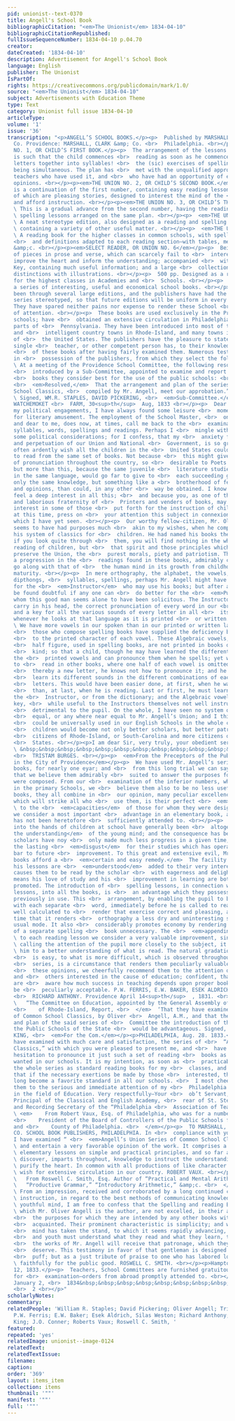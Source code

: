 ```yaml
---
pid: unionist--text-0370
title: Angell's School Book
bibliographicCitation: "<em>The Unionist</em> 1834-04-10"
bibliographicCitationRepublished: 
fullIssueSequenceNumber: 1834-04-10 p.04.70
creator: 
dateCreated: '1834-04-10'
description: Advertisement for Angell's School Book
language: English
publisher: The Unionist
IsPartOf: 
rights: https://creativecommons.org/publicdomain/mark/1.0/
source: "<em>The Unionist</em> 1834-04-10"
subject: Advertisements with Education Theme
type: Text
category: Unionist full issue 1834-04-10
articleType: 
volume: '1'
issue: '36'
transcription: "<p>ANGELL’S SCHOOL BOOKS.</p><p>  Published by MARSHALL, BROWN, &amp;
  Co. Providence: MARSHALL, CLARK &amp; Co. <br>  Philadelphia. <br></p><p>THE UNION
  NO. 1, OR CHILD’S FIRST BOOK.</p><p>  The arrangement of the lessons in this book
  is such that the child commences <br>  reading as soon as he commences putting the
  letters together into syllables! <br>  the (sic) exercises of spelling and reading
  being simultaneous. The plan has <br>  met with the unqualified approbation of those
  teachers who have used it, and <br>  who have had an opportunity of expressing their
  opinions. <br></p><p><em>THE UNION NO. 2, OR CHILD’S SECOND BOOK.</em></p><p>  This
  is a continuation of the first number, containing easy reading lessons, <br>  most
  of which are pleasing stories, designed to interest the mind of the <br>  learner
  and afford instruction. <br></p><p><em>THE UNION NO. 3, OR CHILD’S THIRD BOOK</em></p><p>
  \ This is a gradual advance from the second number, having the reading and <br>
  \ spelling lessons arranged on the same plan. <br></p><p>  <em>THE UNION NO. 4.</em>
  \ A neat stereotype edition, also designed as a reading and spelling book, and <br>
  \ containing a variety of other useful matter. <br></p><p>  <em>THE UNION NO. 5.</em>
  \ A reading book for the higher classes in common schools, with spelling lessons
  <br>  and definitions adapted to each reading section—with tables, mental <br>  arithmetic,
  &amp;c. <br></p><p><em>SELECT READER, OR UNION NO. 6</em></p><p>  Being a selection
  of pieces in prose and verse, which can scarcely fail to <br>  interest the mind,
  improve the heart and inform the understanding; accompanied <br>  with an explanatory
  Key, containing much useful information; and a large <br>  collection of verbal
  distinctions with illustrations. <br></p><p>  500 pp. Designed as a reading book
  for the highest classes in Academies and <br>  Schools. <br></p><p>  The whole forming
  a series of interesting, useful and economical school books. <br></p><p>  They have
  been through several large editions, and the publishers have had the <br>  whole
  series stereotyped, so that future editions will be uniform in every <br>  respect.
  They have spared neither pains nor expense to render these School <br>  Books worthy
  of attention. <br></p><p>  These books are used exclusively in the Providence public
  schools; have <br>  obtained an extensive circulation in Philadelphia and other
  parts of <br>  Pennsylvania. They have been introduced into most of the enterprising
  and <br>  intelligent country towns in Rhode-Island, and many towns in other parts
  of <br>  the United States. The publishers have the pleasure to state that not a
  single <br>  teacher, or other competent person has, to their knowledge, ever disapproved
  <br>  of these books after having fairly examined them. Numerous testimonials are
  in <br>  possession of the publishers, from which they select the following. <br></p><p><em>RECOMMENDATIONS</em></p><p>
  \ At a meeting of the Providence School Committee, the following resolution was
  <br>  introduced by a Sub-Committee, appointed to examine and report what school
  <br>  books they consider best for the use of the public schools: <br></p><p>  “
  <br>  <em>Resolved,</em>  That the arrangement and plan of the series of Common
  School Classics, <br>  compiled by Mr. Angell, meet our approbation.” <br></p><p>
  \ Signed, WM.R. STAPLES, DAVID PICKERING, <br>  <em>Sub-Committee.</em></p><p>  &nbsp;&nbsp;&nbsp;&nbsp;&nbsp;&nbsp;&nbsp;&nbsp;&nbsp;&nbsp;&nbsp;
  WATCHEMOKET <br>  FARM, 30<sup>th</sup>  Aug, 1833 <br></p><p>  Dear Sir:—Among
  my political engagements, I have always found some leisure <br>  moments left me
  for literary amusement. The employment of the School Master, <br>  once so useful
  and dear to me, does now, at times, call me back to the <br>  examination of letters,
  syllables, words, spellings and readings. Perhaps I <br>  mingle with all these
  some political considerations; for I confess, that my <br>  anxiety for the preservation
  and perpetuation of our Union and National <br>  Government, is so great, that I
  often ardently wish all the children in the <br>  United States could be taught
  to read from the same set of books. Not because <br>  this might give a uniformity
  of pronunciation throughout the country, so <br>  desirable to Poets and Orators;
  but more than this, because the same juvenile <br>  literature studied and read,
  in the same language, would go far to give to <br>  each succeeding generation not
  only the same knowledge, but something like a <br>  brotherhood of feelings, sentiments,
  and opinions, than could, in any other <br>  way be obtained. I know you as a citizen,
  feel a deep interest in all this; <br>  and because you, as one of the highly useful
  and laborious fraternity of <br>  Printers and venders of books, may have a peculiar
  interest in some of those <br>  put forth for the instruction of children, I shall,
  at this time, press on <br>  your attention this subject in connexion with the best
  which I have yet seen. <br></p><p>  Our worthy fellow-citizen, Mr. Oliver Angell,
  seems to have had purposes much <br>  akin to my wishes, when he composed and published
  his system of classics for <br>  children. He had named his books the “Union;” and
  if you look quite through <br>  them, you will find nothing in the whole, for the
  reading of children, but <br>  that spirit and those principles which alone can
  preserve the Union, the <br>  purest morals, piety and patriotism. There is, also,
  a progression in the <br>  readings found in these books, admirably contrived to
  go along with that of <br>  the human mind in its growth from childhood up to perfect
  maturity. <br></p><p>  In mere orthography, the alphabet, the vowels, consonants,
  dipthongs, <br>  syllables, spellings, perhaps Mr. Angell might have done better
  for the <br>  <em>Instructor</em>  who may use his books; but after all, it will
  be found doubtful if any one can <br>  do better for the <br>  <em>Pupil</em>  for
  whom this good man seems alone to have been solicitous. The Instructor <br>  should
  carry in his head, the correct pronunciation of every word in our <br>  spoken language,
  and a key for all the various sounds of every letter in all <br>  its various combinations
  whenever he looks at that language as it is printed <br>  or written. <br></p><p>
  \ We have more vowels in our spoken than in our printed or written language; and
  <br>  those who compose spelling books have supplied the deficiency by figures added
  <br>  to the printed character of each vowel. These Algebraic vowels, half letter,
  <br>  half figure, used in spelling books, are not printed in books of any other
  <br>  kind; so that a child, though he may have learned the different sounds of
  the <br>  printed vowels and can pronounce them when he spells; yet when he comes
  to <br>  read in other books, where one half of each vowel is omitted and it becomes
  <br>  thereby a new letter, he knows not how to pronounce it; and he must, at last,
  <br>  learn its different sounds in the different combinations of each with other
  <br>  letters. This would have been easier done, at first, when he was spelling,
  <br>  than, at last, when he is reading. Last or first, he must learn them, from
  the <br>  Instructor, or from the dictionary; and the Algebraic vowels, called the
  key, <br>  while useful to the Instructors themselves not well instructed, may be
  <br>  detrimental to the pupil. On the whole, I have seen no system of School Books
  <br>  equal, or any where near equal to Mr. Angell’s Union; and I think if they
  <br>  could be universally used in our English Schools in the whole country, our
  <br>  children would become not only better scholars, but better patriots, not less
  <br>  citizens of Rhode-Island, or South-Carolina and more citizens of the United
  <br>  States. <br></p><p>I am dear Sir, very truly, your obedient servant.</p><p>
  \ &nbsp;&nbsp;&nbsp;&nbsp;&nbsp;&nbsp;&nbsp;&nbsp;&nbsp;&nbsp;&nbsp;&nbsp;&nbsp;&nbsp;&nbsp;&nbsp;&nbsp;&nbsp;&nbsp;&nbsp;&nbsp;&nbsp;&nbsp;&nbsp;&nbsp;&nbsp;&nbsp;&nbsp;&nbsp;&nbsp;&nbsp;&nbsp;&nbsp;&nbsp;&nbsp;
  <br>  TRISTAM BURGES. <br></p><p>  <em>From the Preceptors of the Public Schools
  in the City of Providence</em></p><p>  We have used Mr. Angell’s series of school
  books, for nearly one eyar; and <br>  from this long trial we can say with confidence
  that we believe them admirably <br>  suited to answer the purposes for which they
  were composed. From our <br>  examination of the inferior numbers, which are used
  in the primary Schools, we <br>  believe them also to be no less useful. As reading
  books, they all combine in <br>  our opinion, many peculiar excellencies. The first,
  which will strike all who <br>  use them, is their perfect <br>  <em>adaptation</em>
  \ to the <br>  <em>capacities</em>  of those for whom they were designed. This,
  we consider a most important <br>  advantage in an elementary book, and one which
  has not been heretofore <br>  sufficiently attended to. <br></p><p>  The books put
  into the hands of children at school have generally been <br>  altogether <br>  <em>above
  the understanding</em>  of the young mind; and the consequence has been, that the
  scholars have noy <br>  only made much less progress in a given time, but have acquired
  the lasting <br>  <em>disgust</em>  for their studies which has operated as an effectual
  bar to future <br>  improvement. To this great and extensive evil, Mr. Angell’s
  books afford a <br>  <em>certain and easy remedy.</em>  The facility with which
  his lessons are <br>  <em>understood</em>  added to their very interesting nature,
  causes them to be read by the scholar <br>  with eagerness and delight; by which
  means his love of study and his <br>  improvement in learning are both successfully
  promoted. The introduction of <br>  spelling lessons, in connection with reading
  lessons, into all the books, is <br>  an advantage which they possess over those
  previously in use. This <br>  arrangement, by enabling the pupil to become acquainted
  with each separate <br>  word, immediately before he is called to read them, is
  well calculated to <br>  render that exercise correct and pleasing, at the same
  time that it renders <br>  orthography a less dry and uninteresting study than the
  usual mode. It also <br>  considerably promotes economy by rendering the purchase
  of a separate spelling <br>  book unnecessary. The <br>  <em>appending of questions</em>
  \ to each reading lesson we consider a very valuable improvement, since, by <br>
  \ calling the attention of the pupil more closely to the subject, it will lead <br>
  \ him to a better understanding of what is read. The natural gradation from what
  <br>  is easy, to what is more difficult, which is observed throughout this whole
  <br>  series, is a circumstance that renders them peculiarly valuable. Entertaining
  <br>  these opinions, we cheerfully recommend them to the attention of teachers
  and <br>  others interested in the cause of education; confident, that to all who
  are <br>  aware how much success in teaching depends upon proper books, they will
  be <br>  peculiarly acceptable. P.W. FERRIS, E.W. BAKER, ESEK ALDRICH, SILAS WESTON,
  <br>  RICHARD ANTHONY. Providence April 14<sup>th</sup>  , 1831. <br></p><p>  <em>
  \   “The Committee on Education, appointed by the General Assembly of the State
  <br>    of Rhode-Island, Report, <br>  </em>  ‘That they have examined the series
  of Common School Classics, by Oliver <br>  Angell, A.M., and that the arrangement
  and plan of the said series of <br>  Committee the introduction of the same into
  the Public Schools of the State <br>  would be advantageous. Signed, “GEORGE G.
  KING, <br>  <em>For the Com.</em></p><p>PHILADELPHIA, Aug. 28. 1833.</p><p>  Gentlemen—I
  have examined with much care and satisfaction, the series of <br>  “Angell’s School
  Classics,” with which you were pleased to present me, and <br>  have not the slightest
  hesitation to pronounce it just such a set of reading <br>  books as has long been
  wanted in our schools. It is my intention, as soon as <br>  practicable, to adopt
  the whole series as standard reading books for my <br>  classes, and I doubt not
  that if the necessary exertions be made by those <br>  interested, they will ere
  long become a favorite standard in all our schools. <br>  I most cheerfully recommend
  them to the serious and immediate attention of my <br>  Philadelphia co-laborers
  in the field of Education. Very respectfully—Your <br>  ob’t Servant, J. O’CONNER.
  Principal of the Classical and English Academy, <br>  rear of St. Stephen’s Church,
  and Recording Secretary of the “Philadelphia <br>  Association of Teachers.” <br></p><p>
  \ <em>    From Robert Vaux, Esq. of Philadelphia, who was for a number of years
  <br>    President of the Board of Controllers of the Public Schools for the City
  and <br>    County of Philadelphia. <br>  </em></p><p>  TO MARSHALL, CLARK &amp;
  CO. SCHOOL BOOK PUBLISHERS, PHILADELPHIA. In <br>  compliance with your request,
  I have examined “ <br>  <em>Angell’s Union Series of Common School Classics,”</em>
  \ and entertain a very favorable opinion of the work. It comprises a course of <br>
  \ elementary lessons on simple and practical principles, and so far as I can <br>
  \ discover, imparts throughout, knowledge to instruct the understanding and to <br>
  \ purify the heart. In common with all productions of like character I could <br>
  \ wish for extensive circulation in our country. ROBERT VAUX. <br></p><p>  <em>
  \   From Roswell C. Smith, Esq. Author of “Practical and Mental Arithmetic,” <br>
  \   “Productive Grammar,” “Introductory Arithmetic,” &amp;c. <br>  </em></p><p>
  \ From an impression, received and corroborated by a long continued course of <br>
  \ instruction, in regard to the best methods of communicating knowledge to the <br>
  \ youthful mind, I am free to confess that the Spelling and reading Books, of <br>
  \ which Mr. Oliver Angell is the author, are not excelled, in their adaption to
  <br>  the purposes for which they are intended by any other books with which I am
  <br>  acquainted. Their prominent characteristic is simplicity; and when the public
  <br>  mind has taken the stand, to which it seems rapidly advancing, that children
  <br>  and youth must understand what they read and what they learn, then at least
  <br>  the works of Mr. Angell will receive that patronage, which they so eminently
  <br>  deserve. This testimony in favor of that gentleman is designed not as a mere
  <br>  puff; but as a just tribute of praise to one who has labored long and <br>
  \ faithfully for the public good. ROSWELL C. SMITH. <br></p><p>Hampton, February
  12, 1833.</p><p>  Teachers, School Committees are furnished gratuitously with sets
  for <br>  examination—orders from abroad promptly attended to. <br></p><p>  Providence,
  January 2, <br>  1834&nbsp;&nbsp;&nbsp;&nbsp;&nbsp;&nbsp;&nbsp;&nbsp;&nbsp;&nbsp;&nbsp;&nbsp;&nbsp;&nbsp;&nbsp;&nbsp;&nbsp;&nbsp;&nbsp;&nbsp;&nbsp;&nbsp;&nbsp;&nbsp;&nbsp;&nbsp;&nbsp;&nbsp;&nbsp;&nbsp;&nbsp;&nbsp;&nbsp;&nbsp;&nbsp;&nbsp;&nbsp;&nbsp;&nbsp;&nbsp;&nbsp;&nbsp;&nbsp;&nbsp;&nbsp;&nbsp;&nbsp;&nbsp;&nbsp;
  <br>  2 <br></p>"
scholarlyNotes: 
commentary: 
relatedPeople: 'William R. Staples; David Pickering; Oliver Angell; Tristam Burges;
  P.W. Ferris; E.W. Baker; Esek Aldrich, Silas Weston; Richard Anthony; George G.
  King; J.O. Conner; Roberts Vaux; Roswell C. Smith, '
featured: 
repeated: 'yes'
relatedImage: unionist--image-0124
relatedText: 
relatedTextIssue: 
filename: 
caption: 
order: '369'
layout: items_item
collection: items
thumbnail: '""'
manifest: '""'
full: '""'
---
```


